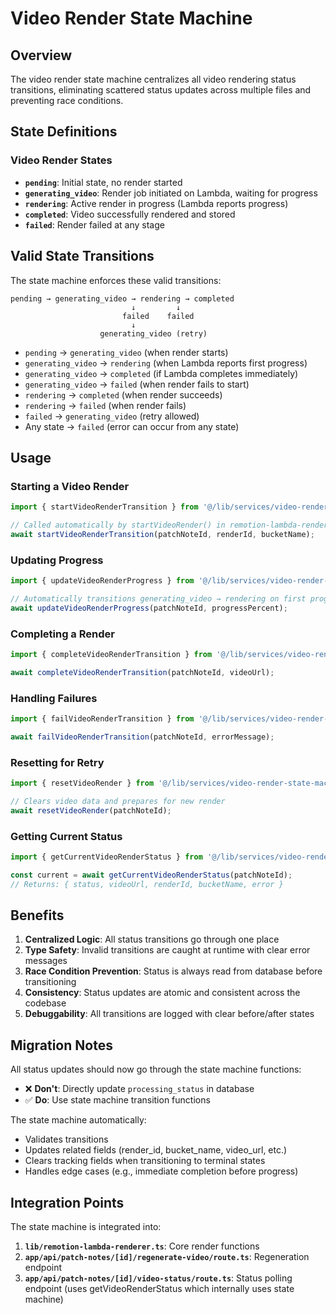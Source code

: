 # Video Render State Machine

## Overview

The video render state machine centralizes all video rendering status transitions, eliminating scattered status updates across multiple files and preventing race conditions.

## State Definitions

### Video Render States

- **`pending`**: Initial state, no render started
- **`generating_video`**: Render job initiated on Lambda, waiting for progress
- **`rendering`**: Active render in progress (Lambda reports progress)
- **`completed`**: Video successfully rendered and stored
- **`failed`**: Render failed at any stage

## Valid State Transitions

The state machine enforces these valid transitions:

```
pending → generating_video → rendering → completed
                           ↓         ↓
                         failed    failed
                           ↓
                    generating_video (retry)
```

- `pending` → `generating_video` (when render starts)
- `generating_video` → `rendering` (when Lambda reports first progress)
- `generating_video` → `completed` (if Lambda completes immediately)
- `generating_video` → `failed` (when render fails to start)
- `rendering` → `completed` (when render succeeds)
- `rendering` → `failed` (when render fails)
- `failed` → `generating_video` (retry allowed)
- Any state → `failed` (error can occur from any state)

## Usage

### Starting a Video Render

```typescript
import { startVideoRenderTransition } from '@/lib/services/video-render-state-machine';

// Called automatically by startVideoRender() in remotion-lambda-renderer.ts
await startVideoRenderTransition(patchNoteId, renderId, bucketName);
```

### Updating Progress

```typescript
import { updateVideoRenderProgress } from '@/lib/services/video-render-state-machine';

// Automatically transitions generating_video → rendering on first progress update
await updateVideoRenderProgress(patchNoteId, progressPercent);
```

### Completing a Render

```typescript
import { completeVideoRenderTransition } from '@/lib/services/video-render-state-machine';

await completeVideoRenderTransition(patchNoteId, videoUrl);
```

### Handling Failures

```typescript
import { failVideoRenderTransition } from '@/lib/services/video-render-state-machine';

await failVideoRenderTransition(patchNoteId, errorMessage);
```

### Resetting for Retry

```typescript
import { resetVideoRender } from '@/lib/services/video-render-state-machine';

// Clears video data and prepares for new render
await resetVideoRender(patchNoteId);
```

### Getting Current Status

```typescript
import { getCurrentVideoRenderStatus } from '@/lib/services/video-render-state-machine';

const current = await getCurrentVideoRenderStatus(patchNoteId);
// Returns: { status, videoUrl, renderId, bucketName, error }
```

## Benefits

1. **Centralized Logic**: All status transitions go through one place
2. **Type Safety**: Invalid transitions are caught at runtime with clear error messages
3. **Race Condition Prevention**: Status is always read from database before transitioning
4. **Consistency**: Status updates are atomic and consistent across the codebase
5. **Debuggability**: All transitions are logged with clear before/after states

## Migration Notes

All status updates should now go through the state machine functions:

- ❌ **Don't**: Directly update `processing_status` in database
- ✅ **Do**: Use state machine transition functions

The state machine automatically:
- Validates transitions
- Updates related fields (render_id, bucket_name, video_url, etc.)
- Clears tracking fields when transitioning to terminal states
- Handles edge cases (e.g., immediate completion before progress)

## Integration Points

The state machine is integrated into:

1. **`lib/remotion-lambda-renderer.ts`**: Core render functions
2. **`app/api/patch-notes/[id]/regenerate-video/route.ts`**: Regeneration endpoint
3. **`app/api/patch-notes/[id]/video-status/route.ts`**: Status polling endpoint (uses getVideoRenderStatus which internally uses state machine)
